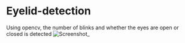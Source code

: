# Eyelid-detection
Using opencv, the number of blinks and whether the eyes are open or closed is detected
![Screenshot_](https://github.com/erfanfj/Eyelid-detection/assets/139113823/a7a133ef-3750-4946-a0e5-b93c3b5a4aed)
